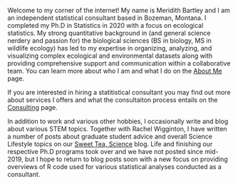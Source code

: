 Welcome to my corner of the internet! My name is Meridith Bartley and I am an independent statistical consultant based in Bozeman, Montana. I completed my Ph.D in Statistics in 2020 with a focus on ecological statistics. My strong quantitative background in (and general science nerdery and passion for) the biological sciences (BS in biology, MS in wildlife ecology) has led to my expertise in organizing, analyzing, and visualizing complex ecological and environmental datasets along with providing comprehensive support and communication within a collaborative team. You can learn more about who I am and what I do on the [About Me](mlbartley.github.io/about) page.

If you are interested in hiring a statitistical consultant you may find out more about services I offers and what the consultaiton process entails on the [Consulting](mlbartley.github.io/consulting) page. 

In addition to work and various other hobbies, I occasionally write and blog about various STEM topics. Together with Rachel Wigginton, I have written a number of posts about graduate student advice and overall Science Lifestyle topics on our [Sweet Tea, Science](www.sweetteascience.com) blog. Life and finishing our respective Ph.D programs took over and we have not posted since mid-2019, but I hope to return to blog posts soon with a new focus on providing overviews of R code used for various statistical analyses conducted as a consultant. 
